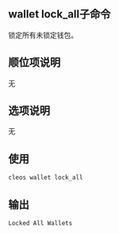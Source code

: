 ## wallet lock_all子命令

锁定所有未锁定钱包。


## 顺位项说明

无

## 选项说明

无

## 使用


```sh
cleos wallet lock_all
```

## 输出


```console
Locked All Wallets
```
